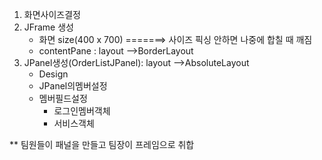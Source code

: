 
1. 화면사이즈결정
2. JFrame 생성 
   - 화면 size(400 x 700)		=======> 사이즈 픽싱 안하면 나중에 합칠 때 깨짐
   - contentPane 				: layout -->BorderLayout
3. JPanel생성(OrderListJPanel): layout -->AbsoluteLayout
   	- Design
    - JPanel의멤버설정
	- 멤버필드설정
   		- 로그인멤버객체
   		- 서비스객체    





** 팀원들이 패널을 만들고 팀장이 프레임으로 취합   
